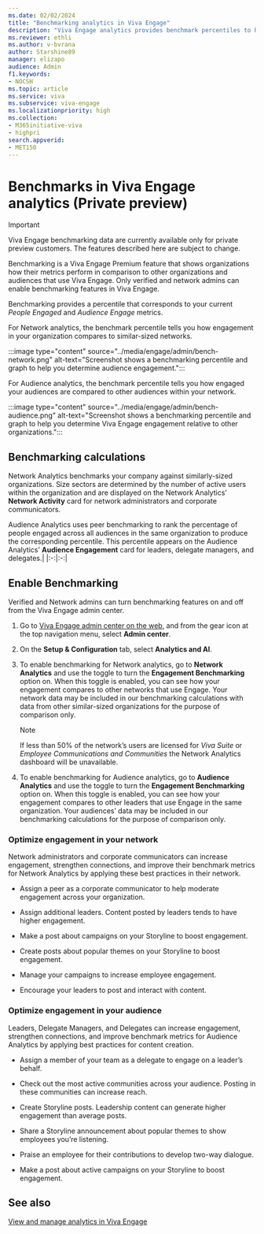 ```yaml
---
ms.date: 02/02/2024
title: "Benchmarking analytics in Viva Engage"
description: "Viva Engage analytics provides benchmark percentiles to help you determine engagement levels in your audiences and organization."
ms.reviewer: ethli
ms.author: v-bvrana
author: Starshine89
manager: elizapo
audience: Admin
f1.keywords:
- NOCSH
ms.topic: article
ms.service: viva
ms.subservice: viva-engage
ms.localizationpriority: high
ms.collection:  
- M365initiative-viva
- highpri
search.appverid:
- MET150
---
```


# Benchmarks in Viva Engage analytics (Private preview)

>[!IMPORTANT]
>Viva Engage benchmarking data are currently available only for private preview customers. The features described here are subject to change.

Benchmarking is a Viva Engage Premium feature that shows organizations how their metrics perform in comparison to other organizations and audiences that use Viva Engage. Only verified and network admins can enable benchmarking features in Viva Engage.

Benchmarking provides a percentile that corresponds to your current _People Engaged_ and _Audience Engage_ metrics. 

For Network analytics, the benchmark percentile tells you how engagement in your organization compares to similar-sized networks.

:::image type="content" source="../media/engage/admin/bench-network.png" alt-text="Screenshot shows a benchmarking percentile and graph to help you determine audience engagement.":::

For Audience analytics, the benchmark percentile tells you how engaged your audiences are compared to other audiences within your network.

:::image type="content" source="../media/engage/admin/bench-audience.png" alt-text="Screenshot shows a benchmarking percentile and graph to help you determine Viva Engage engagement relative to other organizations.":::

## Benchmarking calculations

Network Analytics benchmarks your company against similarly-sized organizations. Size sectors are determined by the number of active users within the organization and are displayed on the Network Analytics’ **Network Activity** card for network administrators and corporate communicators.

Audience Analytics uses peer benchmarking to rank the percentage of people engaged across all audiences in the same organization to produce the corresponding percentile. This percentile appears on the Audience Analytics’ **Audience Engagement** card for leaders, delegate managers, and delegates.|
|:-:|:-:|

## Enable Benchmarking

Verified and Network admins can turn benchmarking features on and off from the Viva Engage admin center.

1. Go to [Viva Engage admin center on the web](http://engage.cloud.microsoft/main/admin), and from the gear icon at the top navigation menu, select **Admin center**.

1. On the **Setup & Configuration** tab, select **Analytics and AI**.

1. To enable benchmarking for Network analytics, go to **Network Analytics** and use the toggle to turn the **Engagement Benchmarking** option on.
    When this toggle is enabled, you can see how your engagement compares to other networks that use Engage. Your network data may be included in our benchmarking calculations with data from other similar-sized organizations for the purpose of comparison only.

    >[!NOTE]
    > If less than 50% of the network’s users are licensed for *Viva Suite* or *Employee Communications and Communities* the Network Analytics dashboard will be unavailable.

1. To enable benchmarking for Audience analytics, go to **Audience Analytics** and use the toggle to turn the **Engagement Benchmarking** option on.
    When this toggle is enabled, you can see how your engagement compares to other leaders that use Engage in the same organization. Your audiences’ data may be included in our benchmarking calculations for the purpose of comparison only.

### Optimize engagement in your network

Network administrators and corporate communicators can increase engagement, strengthen connections, and improve their benchmark metrics for Network Analytics by applying these best practices in their network.

- Assign a peer as a corporate communicator to help moderate engagement across your organization.

- Assign additional leaders. Content posted by leaders tends to have higher engagement.

- Make a post about campaigns on your Storyline to boost engagement.

- Create posts about popular themes on your Storyline to boost engagement.

- Manage your campaigns to increase employee engagement.

- Encourage your leaders to post and interact with content.

### Optimize engagement in your audience

Leaders, Delegate Managers, and Delegates can increase engagement, strengthen connections, and improve benchmark metrics for Audience Analytics by applying best practices for content creation.

- Assign a member of your team as a delegate to engage on a leader’s behalf.

- Check out the most active communities across your audience. Posting in these communities can increase reach.

- Create Storyline posts. Leadership content can generate higher engagement than average posts.

- Share a Storyline announcement about popular themes to show employees you’re listening.

- Praise an employee for their contributions to develop two-way dialogue.

- Make a post about active campaigns on your Storyline to boost engagement.


## See also

[View and manage analytics in Viva Engage](/Viva/engage/analytics)
